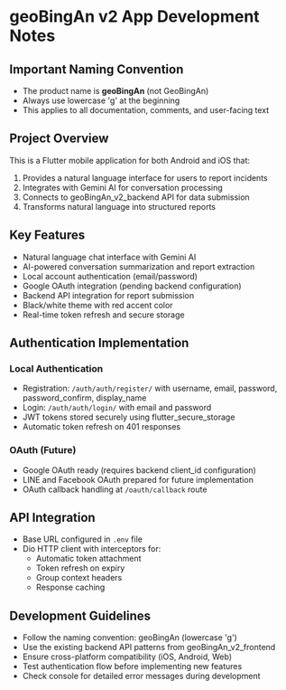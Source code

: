# geoBingAn v2 App Development Notes

## Important Naming Convention
- The product name is **geoBingAn** (not GeoBingAn)
- Always use lowercase 'g' at the beginning
- This applies to all documentation, comments, and user-facing text

## Project Overview
This is a Flutter mobile application for both Android and iOS that:
1. Provides a natural language interface for users to report incidents
2. Integrates with Gemini AI for conversation processing
3. Connects to geoBingAn_v2_backend API for data submission
4. Transforms natural language into structured reports

## Key Features
- Natural language chat interface with Gemini AI
- AI-powered conversation summarization and report extraction
- Local account authentication (email/password)
- Google OAuth integration (pending backend configuration)
- Backend API integration for report submission
- Black/white theme with red accent color
- Real-time token refresh and secure storage

## Authentication Implementation
### Local Authentication
- Registration: `/auth/auth/register/` with username, email, password, password_confirm, display_name
- Login: `/auth/auth/login/` with email and password
- JWT tokens stored securely using flutter_secure_storage
- Automatic token refresh on 401 responses

### OAuth (Future)
- Google OAuth ready (requires backend client_id configuration)
- LINE and Facebook OAuth prepared for future implementation
- OAuth callback handling at `/oauth/callback` route

## API Integration
- Base URL configured in `.env` file
- Dio HTTP client with interceptors for:
  - Automatic token attachment
  - Token refresh on expiry
  - Group context headers
  - Response caching

## Development Guidelines
- Follow the naming convention: geoBingAn (lowercase 'g')
- Use the existing backend API patterns from geoBingAn_v2_frontend
- Ensure cross-platform compatibility (iOS, Android, Web)
- Test authentication flow before implementing new features
- Check console for detailed error messages during development